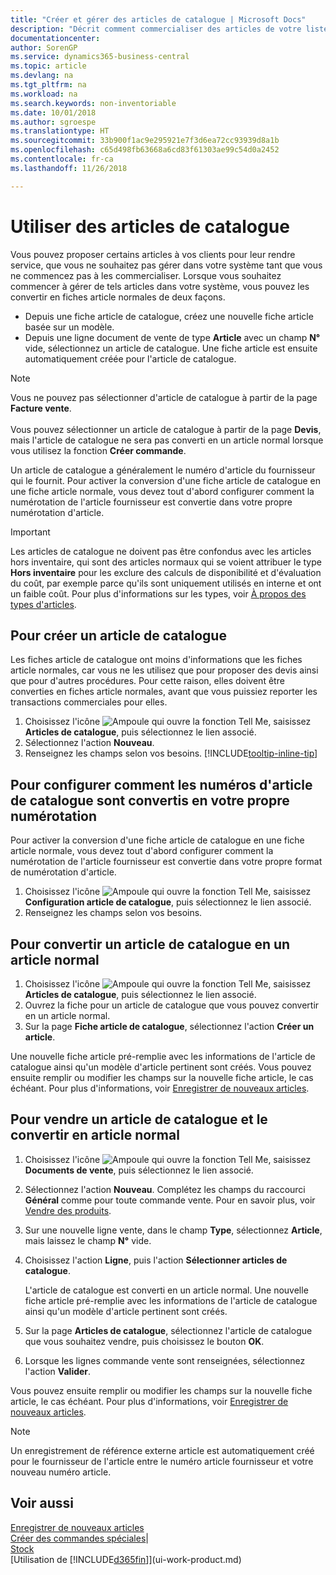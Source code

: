 ```yaml
---
title: "Créer et gérer des articles de catalogue | Microsoft Docs"
description: "Décrit comment commercialiser des articles de votre liste de fournisseurs d'articles mais pas dans votre propre liste d'articles."
documentationcenter: 
author: SorenGP
ms.service: dynamics365-business-central
ms.topic: article
ms.devlang: na
ms.tgt_pltfrm: na
ms.workload: na
ms.search.keywords: non-inventoriable
ms.date: 10/01/2018
ms.author: sgroespe
ms.translationtype: HT
ms.sourcegitcommit: 33b900f1ac9e295921e7f3d6ea72cc93939d8a1b
ms.openlocfilehash: c65d498fb63668a6cd83f61303ae99c54d0a2452
ms.contentlocale: fr-ca
ms.lasthandoff: 11/26/2018

---
```

# <a name="work-with-catalog-items"></a>Utiliser des articles de catalogue
Vous pouvez proposer certains articles à vos clients pour leur rendre service, que vous ne souhaitez pas gérer dans votre système tant que vous ne commencez pas à les commercialiser. Lorsque vous souhaitez commencer à gérer de tels articles dans votre système, vous pouvez les convertir en fiches article normales de deux façons.

* Depuis une fiche article de catalogue, créez une nouvelle fiche article basée sur un modèle.
* Depuis une ligne document de vente de type **Article** avec un champ **N°** vide, sélectionnez un article de catalogue. Une fiche article est ensuite automatiquement créée pour l'article de catalogue.

> [!NOTE]  
> Vous ne pouvez pas sélectionner d'article de catalogue à partir de la page **Facture vente**.<br /><br />
> Vous pouvez sélectionner un article de catalogue à partir de la page **Devis**, mais l'article de catalogue ne sera pas converti en un article normal lorsque vous utilisez la fonction **Créer commande**.

Un article de catalogue a généralement le numéro d'article du fournisseur qui le fournit. Pour activer la conversion d'une fiche article de catalogue en une fiche article normale, vous devez tout d'abord configurer comment la numérotation de l'article fournisseur est convertie dans votre propre numérotation d'article.   

> [!Important]
> Les articles de catalogue ne doivent pas être confondus avec les articles hors inventaire, qui sont des articles normaux qui se voient attribuer le type **Hors inventaire** pour les exclure des calculs de disponibilité et d'évaluation du coût, par exemple parce qu'ils sont uniquement utilisés en interne et ont un faible coût. Pour plus d'informations sur les types, voir [À propos des types d'articles](inventory-about-item-types.md).

## <a name="to-create-a-catalog-item"></a>Pour créer un article de catalogue
Les fiches article de catalogue ont moins d'informations que les fiches article normales, car vous ne les utilisez que pour proposer des devis ainsi que pour d'autres procédures. Pour cette raison, elles doivent être converties en fiches article normales, avant que vous puissiez reporter les transactions commerciales pour elles.

1. Choisissez l'icône ![Ampoule qui ouvre la fonction Tell Me](media/ui-search/search_small.png "Dites-moi ce que vous voulez faire"), saisissez **Articles de catalogue**, puis sélectionnez le lien associé.
2. Sélectionnez l'action **Nouveau**.
3. Renseignez les champs selon vos besoins. [!INCLUDE[tooltip-inline-tip](includes/tooltip-inline-tip_md.md)]

## <a name="to-set-up-how-catalog-item-numbers-are-converted-to-your-own-numbering"></a>Pour configurer comment les numéros d'article de catalogue sont convertis en votre propre numérotation
Pour activer la conversion d'une fiche article de catalogue en une fiche article normale, vous devez tout d'abord configurer comment la numérotation de l'article fournisseur est convertie dans votre propre format de numérotation d'article.

1. Choisissez l'icône ![Ampoule qui ouvre la fonction Tell Me](media/ui-search/search_small.png "Dites-moi ce que vous voulez faire"), saisissez **Configuration article de catalogue**, puis sélectionnez le lien associé.
2. Renseignez les champs selon vos besoins.

## <a name="to-convert-a-catalog-item-to-a-normal-item"></a>Pour convertir un article de catalogue en un article normal
1. Choisissez l'icône ![Ampoule qui ouvre la fonction Tell Me](media/ui-search/search_small.png "Dites-moi ce que vous voulez faire"), saisissez **Articles de catalogue**, puis sélectionnez le lien associé.
2. Ouvrez la fiche pour un article de catalogue que vous pouvez convertir en un article normal.
3. Sur la page **Fiche article de catalogue**, sélectionnez l'action **Créer un article**.

Une nouvelle fiche article pré-remplie avec les informations de l'article de catalogue ainsi qu'un modèle d'article pertinent sont créés. Vous pouvez ensuite remplir ou modifier les champs sur la nouvelle fiche article, le cas échéant. Pour plus d'informations, voir [Enregistrer de nouveaux articles](inventory-how-register-new-items.md).

## <a name="to-sell-a-catalog-item-and-convert-it-to-a-normal-item"></a>Pour vendre un article de catalogue et le convertir en article normal
1. Choisissez l'icône ![Ampoule qui ouvre la fonction Tell Me](media/ui-search/search_small.png "Dites-moi ce que vous voulez faire"), saisissez **Documents de vente**, puis sélectionnez le lien associé.
2. Sélectionnez l'action **Nouveau**. Complétez les champs du raccourci **Général** comme pour toute commande vente. Pour en savoir plus, voir [Vendre des produits](sales-how-sell-products.md).
3. Sur une nouvelle ligne vente, dans le champ **Type**, sélectionnez **Article**, mais laissez le champ **N°** vide.
4. Choisissez l'action **Ligne**, puis l'action **Sélectionner articles de catalogue**.

    L'article de catalogue est converti en un article normal. Une nouvelle fiche article pré-remplie avec les informations de l'article de catalogue ainsi qu'un modèle d'article pertinent sont créés.
5. Sur la page **Articles de catalogue**, sélectionnez l'article de catalogue que vous souhaitez vendre, puis choisissez le bouton **OK**.
6. Lorsque les lignes commande vente sont renseignées, sélectionnez l'action **Valider**.

Vous pouvez ensuite remplir ou modifier les champs sur la nouvelle fiche article, le cas échéant. Pour plus d'informations, voir [Enregistrer de nouveaux articles](inventory-how-register-new-items.md).

> [!NOTE]  
>   Un enregistrement de référence externe article est automatiquement créé pour le fournisseur de l'article entre le numéro article fournisseur et votre nouveau numéro article.

## <a name="see-also"></a>Voir aussi
[Enregistrer de nouveaux articles](inventory-how-register-new-items.md)  
[Créer des commandes spéciales](sales-how-to-create-special-orders.md)|  
[Stock](inventory-manage-inventory.md)  
[Utilisation de [!INCLUDE[d365fin](includes/d365fin_md.md)]](ui-work-product.md)

